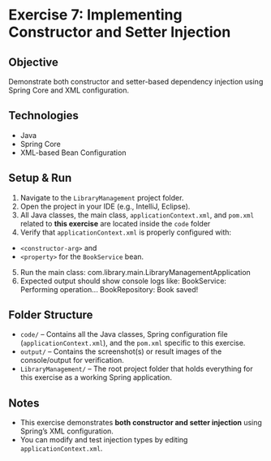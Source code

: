 # Exercise 7: Implementing Constructor and Setter Injection

## Objective
Demonstrate both constructor and setter-based dependency injection using Spring Core and XML configuration.

## Technologies
- Java
- Spring Core
- XML-based Bean Configuration

## Setup & Run

1. Navigate to the `LibraryManagement` project folder.
2. Open the project in your IDE (e.g., IntelliJ, Eclipse).
3. All Java classes, the main class, `applicationContext.xml`, and `pom.xml` related to **this exercise** are located inside the `code` folder
4. Verify that `applicationContext.xml` is properly configured with:
- `<constructor-arg>` and
- `<property>` for the `BookService` bean.
5. Run the main class:
com.library.main.LibraryManagementApplication
6. Expected output should show console logs like:
BookService: Performing operation...
BookRepository: Book saved!

## Folder Structure

- `code/` – Contains all the Java classes, Spring configuration file (`applicationContext.xml`), and the `pom.xml` specific to this exercise.
- `output/` – Contains the screenshot(s) or result images of the console/output for verification.
- `LibraryManagement/` – The root project folder that holds everything for this exercise as a working Spring application.

## Notes
- This exercise demonstrates **both constructor and setter injection** using Spring’s XML configuration.
- You can modify and test injection types by editing `applicationContext.xml`.
